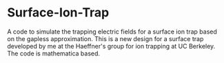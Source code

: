 # Surface-Ion-Trap
A code to simulate the trapping electric fields for a surface ion trap based on the gapless approximation. 
This is a new design for a surface trap developed by me at the Haeffner's group for ion trapping at UC Berkeley.
The code is mathematica based.
